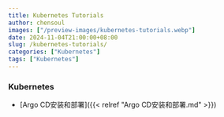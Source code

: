 ```yaml
---
title: Kubernetes Tutorials
author: chensoul
images: ["/preview-images/kubernetes-tutorials.webp"]
date: 2024-11-04T21:00:00+08:00
slug: /kubernetes-tutorials/
categories: ["Kubernetes"]
tags: ["Kubernetes"]
---
```


### Kubernetes
* [Argo CD安装和部署]({{< relref "Argo CD安装和部署.md" >}})